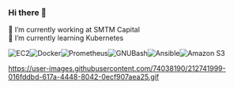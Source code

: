 ### Hi there 👋

🔭 I’m currently working at SMTM Capital <br>
🌱 I’m currently learning Kubernetes

 

![EC2](https://img.shields.io/badge/-EC2-FF9900?&style=for-the-badge&logo=AmazonEC2&logoColor=white)![Docker](https://img.shields.io/badge/-Docker-2496ED?&style=for-the-badge&logo=Docker&logoColor=white)![Prometheus](https://img.shields.io/badge/-Prometheus-E6522C?&style=for-the-badge&logo=Prometheus&logoColor=white)![GNUBash](https://img.shields.io/badge/-Bash-4EAA25?&style=for-the-badge&logo=GNUBash&logoColor=white)![Ansible](https://img.shields.io/badge/-Ansible-EE0000?&style=for-the-badge&logo=Ansible&logoColor=white)![Amazon S3](https://img.shields.io/badge/-AmazonS3-569A31?&style=for-the-badge&logo=AmazonS3&logoColor=white)

https://user-images.githubusercontent.com/74038190/212741999-016fddbd-617a-4448-8042-0ecf907aea25.gif

<!--
**IshaShrestha/IshaShrestha** is a ✨ _special_ ✨ repository because its `README.md` (this file) appears on your GitHub profile.

Here are some ideas to get you started:

- 🔭 I’m currently working on ...
- 🌱 I’m currently learning ...
- 👯 I’m looking to collaborate on ...
- 🤔 I’m looking for help with ...
- 💬 Ask me about ...
- 📫 How to reach me: ...
- 😄 Pronouns: ...
- ⚡ Fun fact: ...
-->
